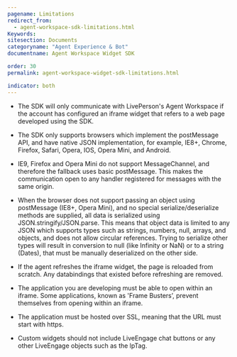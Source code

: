 ```yaml
---
pagename: Limitations
redirect_from:
  - agent-workspace-sdk-limitations.html
Keywords:
sitesection: Documents
categoryname: "Agent Experience & Bot"
documentname: Agent Workspace Widget SDK

order: 30
permalink: agent-workspace-widget-sdk-limitations.html

indicator: both
---
```


- The SDK will only communicate with LivePerson's Agent Workspace if the account has configured an iframe widget that refers to a web page developed using the SDK.

- The SDK only supports browsers which implement the postMessage API, and have native JSON implementation, for example, IE8+, Chrome, Firefox, Safari, Opera, IOS, Opera Mini, and Android.

- IE9, Firefox and Opera Mini do not support MessageChannel, and therefore the fallback uses basic postMessage. This makes the communication open to any handler registered for messages with the same origin.

- When the browser does not support passing an object using postMessage (IE8+, Opera Mini), and no special serialize/deserialize methods are supplied, all data is serialized using JSON.stringify/JSON.parse. This means that object data is limited to any JSON which supports types such as strings, numbers, null, arrays, and objects, and does not allow circular references. Trying to serialize other types will result in conversion to null (like Infinity or NaN) or to a string (Dates), that must be manually deserialized on the other side.

- If the agent refreshes the iframe widget, the page is reloaded from scratch. Any databindings that existed before refreshing are removed.

- The application you are developing must be able to open within an iframe. Some applications, known as 'Frame Busters’, prevent themselves from opening within an iframe.

- The application must be hosted over SSL, meaning that the URL must start with https.

- Custom widgets should not include LiveEngage chat buttons or any other LiveEngage objects such as the lpTag.
